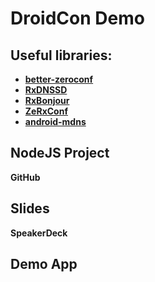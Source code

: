 DroidCon Demo
==============

Useful libraries:
------------
* [**better-zeroconf**](https://github.com/promovicz/better-zeroconf)
* [**RxDNSSD**](https://github.com/andriydruk/RxDNSSD)
* [**RxBonjour**](https://github.com/aurae/RxBonjour)
* [**ZeRxConf**](https://github.com/Ennova-IT/ZeRXconf)
* [**android-mdns**](https://github.com/HQarroum/android-mdns)

NodeJS Project
----------------
**GitHub**

Slides
-----------
**SpeakerDeck**

Demo App
---------
